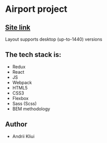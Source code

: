 <h1>Airport project</h1>

<h2><a href="">Site link</a></h2>

<p>Layout supports desktop (up-to-1440) versions</p>

<h2>The tech stack is:</h2>

<ul>
    <li>Redux</li>
    <li>React</li>
    <li>JS</li>
    <li>Webpack</li>
    <li>HTML5</li>
    <li>CSS3</li>
    <li>Flexbox</li>
    <li>Sass (Scss)</li>
    <li>BEM methodology</li>
</ul>

<h2>Author</h2>

<ul>
    <li>Andrii Kliui</li>
</ul>
